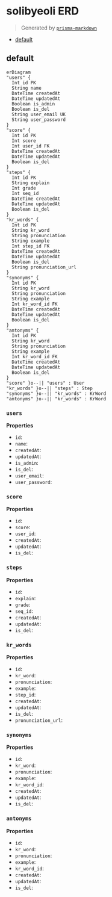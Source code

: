 # solibyeoli ERD
> Generated by [`prisma-markdown`](https://github.com/samchon/prisma-markdown)

- [default](#default)

## default
```mermaid
erDiagram
"users" {
  Int id PK
  String name
  DateTime createdAt
  DateTime updatedAt
  Boolean is_admin
  Boolean is_del
  String user_email UK
  String user_password
}
"score" {
  Int id PK
  Int score
  Int user_id FK
  DateTime createdAt
  DateTime updatedAt
  Boolean is_del
}
"steps" {
  Int id PK
  String explain
  Int grade
  Int seq_id
  DateTime createdAt
  DateTime updatedAt
  Boolean is_del
}
"kr_words" {
  Int id PK
  String kr_word
  String pronunciation
  String example
  Int step_id FK
  DateTime createdAt
  DateTime updatedAt
  Boolean is_del
  String pronunciation_url
}
"synonyms" {
  Int id PK
  String kr_word
  String pronunciation
  String example
  Int kr_word_id FK
  DateTime createdAt
  DateTime updatedAt
  Boolean is_del
}
"antonyms" {
  Int id PK
  String kr_word
  String pronunciation
  String example
  Int kr_word_id FK
  DateTime createdAt
  DateTime updatedAt
  Boolean is_del
}
"score" }o--|| "users" : User
"kr_words" }o--|| "steps" : Step
"synonyms" }o--|| "kr_words" : KrWord
"antonyms" }o--|| "kr_words" : KrWord
```

### `users`

**Properties**
  - `id`: 
  - `name`: 
  - `createdAt`: 
  - `updatedAt`: 
  - `is_admin`: 
  - `is_del`: 
  - `user_email`: 
  - `user_password`: 

### `score`

**Properties**
  - `id`: 
  - `score`: 
  - `user_id`: 
  - `createdAt`: 
  - `updatedAt`: 
  - `is_del`: 

### `steps`

**Properties**
  - `id`: 
  - `explain`: 
  - `grade`: 
  - `seq_id`: 
  - `createdAt`: 
  - `updatedAt`: 
  - `is_del`: 

### `kr_words`

**Properties**
  - `id`: 
  - `kr_word`: 
  - `pronunciation`: 
  - `example`: 
  - `step_id`: 
  - `createdAt`: 
  - `updatedAt`: 
  - `is_del`: 
  - `pronunciation_url`: 

### `synonyms`

**Properties**
  - `id`: 
  - `kr_word`: 
  - `pronunciation`: 
  - `example`: 
  - `kr_word_id`: 
  - `createdAt`: 
  - `updatedAt`: 
  - `is_del`: 

### `antonyms`

**Properties**
  - `id`: 
  - `kr_word`: 
  - `pronunciation`: 
  - `example`: 
  - `kr_word_id`: 
  - `createdAt`: 
  - `updatedAt`: 
  - `is_del`: 